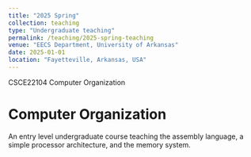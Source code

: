 ```yaml
---
title: "2025 Spring"
collection: teaching
type: "Undergraduate teaching"
permalink: /teaching/2025-spring-teaching
venue: "EECS Department, University of Arkansas"
date: 2025-01-01
location: "Fayetteville, Arkansas, USA"
---
```


CSCE22104 Computer Organization

Computer Organization
======
An entry level undergraduate course teaching the assembly language, a simple processor architecture, and the memory system.

